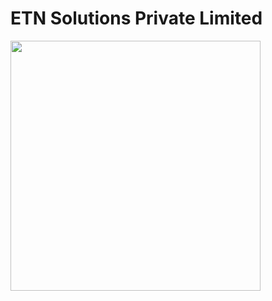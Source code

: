 
# ETN Solutions Private Limited

<div style="display: flex; justify-content: space-between; align-items: center">
<img src="https://github.com/ETN-Solutions/ETN-Solutions/assets/161805758/2682f077-7139-414b-9a6c-cf2efa606d8a" style="width: 400px" />
</div>

